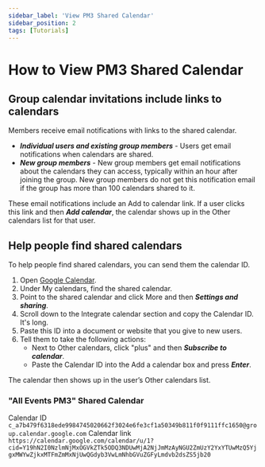```yaml
---
sidebar_label: 'View PM3 Shared Calendar'
sidebar_position: 2
tags: [Tutorials]
---
```


# How to View PM3 Shared Calendar

## Group calendar invitations include links to calendars
Members receive email notifications with links to the shared calendar.

- ***Individual users and existing group members*** - Users get email notifications when calendars are shared.
- ***New group members*** - New group members get email notifications about the calendars they can access, typically within an hour after joining the group. New group members do not get this notification email if the group has more than 100 calendars shared to it.

These email notifications include an Add to calendar link. If a user clicks this link and then ***Add calendar***, the calendar shows up in the Other calendars list for that user.

## Help people find shared calendars

To help people find shared calendars, you can send them the calendar ID.

1. Open [Google Calendar](https://calendar.google.com/).
2. Under My calendars, find the shared calendar.
3. Point to the shared calendar and click More and then ***Settings and sharing***.
4. Scroll down to the Integrate calendar section and copy the Calendar ID. It's long. 
5. Paste this ID into a document or website that you give to new users.
6. Tell them to take the following actions:
    - Next to Other calendars, click "plus" and then ***Subscribe to calendar***.
    - Paste the Calendar ID into the Add a calendar box and press ***Enter***.

The calendar then shows up in the user’s Other calendars list.

### "All Events PM3" Shared Calendar

Calendar ID `c_a7b479f6318ede9984745020662f3024e6fe3cf1a50349b811f0f9111ffc1650@group.calendar.google.com`
Calendar link `https://calendar.google.com/calendar/u/1?cid=Y19hN2I0NzlmNjMxOGVkZTk5ODQ3NDUwMjA2NjJmMzAyNGU2ZmUzY2YxYTUwMzQ5YjgxMWYwZjkxMTFmZmMxNjUwQGdyb3VwLmNhbGVuZGFyLmdvb2dsZS5jb20`
